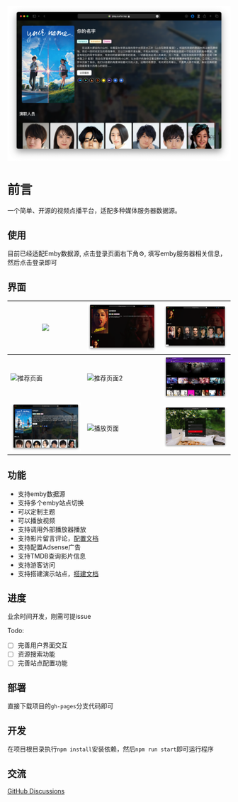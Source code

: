 ![影片详细](image/20240314_180043.png)

# 前言

一个简单、开源的视频点播平台，适配多种媒体服务器数据源。

## 使用

目前已经适配Emby数据源, 点击登录页面右下角⚙️, 填写emby服务器相关信息，然后点击登录即可

## 界面

|![](./doc/image/20240313_125004.png)|![](./doc/image/20240313_125059.png)|![](./doc/image/20240313_125123.png)|
|-|-|-|
|![推荐页面](./doc/image/Screen-20230821@2x.png)|![推荐页面2](./doc/image/Screen-20230821@2x1.png)|![媒体列表](./doc/image/Screen-20230818@2x2.png)|
|![影片详细](image/20240314_180043.png)|![播放页面](./doc/image/Screen-20230818@2x4.png)|![登录页面](./doc/image/Screen-20230821@2x4.png)|


## 功能

- 支持emby数据源
- 支持多个emby站点切换
- 可以定制主题
- 可以播放视频
- 支持调用外部播放器播放
- 支持影片留言评论，[配置文档](./doc/comment.md)
- 支持配置Adsense广告
- 支持TMDB查询影片信息
- 支持游客访问
- 支持搭建演示站点，[搭建文档](./doc/demo.md)


## 进度

业余时间开发，刚需可提issue

Todo:

- [ ] 完善用户界面交互
- [ ] 资源搜索功能
- [ ] 完善站点配置功能 

## 部署

直接下载项目的`gh-pages`分支代码即可

## 开发

在项目根目录执行`npm install`安装依赖，然后`npm run start`即可运行程序

## 交流

[GitHub Discussions]( https://github.com/ourfor/iplay/discussions)
